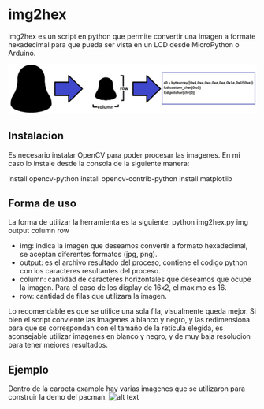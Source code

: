 # img2hex

img2hex es un script en python que permite convertir una imagen a formate hexadecimal para que pueda ser vista en un LCD desde MicroPython o Arduino.

![alt text](https://raw.githubusercontent.com/gsampallo/img2hex/master/intro.jpg "Diagrama")

## Instalacion

Es necesario instalar OpenCV para poder procesar las imagenes.
En mi caso lo instale desde la consola de la siguiente manera:

install opencv-python
install opencv-contrib-python
install matplotlib

## Forma de uso

La forma de utilizar la herramienta es la siguiente:
    python img2hex.py img output column row

- img:  indica la imagen que deseamos convertir a formato hexadecimal, se aceptan diferentes formatos (jpg, png).
- output:  es el archivo resultado del proceso, contiene el codigo python con los caracteres resultantes del proceso.
- column:  cantidad de caracteres horizontales que deseamos que ocupe la imagen. Para el caso de los display de 16x2, el maximo es 16.
- row:  cantidad de filas que utilizara la imagen.

Lo recomendable es que se utilice una sola fila, visualmente queda mejor. Si bien el script conviente las imagenes a blanco y negro, y las redimensiona para que se correspondan con el tamaño de la reticula elegida, es aconsejable utilizar imagenes en blanco y negro, y de muy baja resolucion para tener mejores resultados.

## Ejemplo

Dentro de la carpeta example hay varias imagenes que se utilizaron para construir la demo del pacman.
![alt text](https://raw.githubusercontent.com/gsampallo/img2hex/master/dmeo.jpg "Demo")